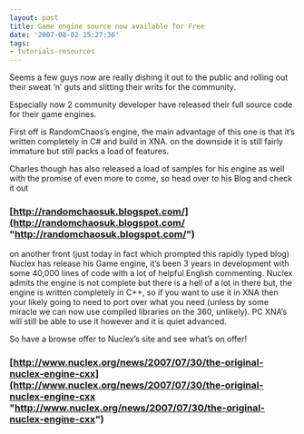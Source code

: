 ```yaml
---
layout: post
title: Game engine source now available for Free
date: '2007-08-02 15:27:36'
tags:
- tutorials-resources
---
```


Seems a few guys now are really dishing it out to the public and rolling out their sweat ‘n’ guts and slitting their writs for the community.

Especially now 2 community developer have released their full source code for their game engines.

First off is RandomChaos’s engine, the main advantage of this one is that it’s written completely in C# and build in XNA.  on the downside it is still fairly immature but still packs a load of features.

Charles though has also released a load of samples for his engine as well with the promise of even more to come, so head over to his Blog and check it out

### [http://randomchaosuk.blogspot.com/](http://randomchaosuk.blogspot.com/ "http://randomchaosuk.blogspot.com/")

on another front (just today in fact which prompted this rapidly typed blog) Nuclex has release his Game engine, it’s been 3 years in development with some 40,000 lines of code with a lot of helpful English commenting.  Nuclex admits the engine is not complete but there is a hell of a lot in there but, the engine is written completely in C++, so if you want to use it in XNA then your likely going to need to port over what you need (unless by some miracle we can now use compiled libraries on the 360, unlikely).  PC XNA’s will still be able to use it however and it is quiet advanced.

So have a browse offer to Nuclex’s site and see what’s on offer!

### [http://www.nuclex.org/news/2007/07/30/the-original-nuclex-engine-cxx](http://www.nuclex.org/news/2007/07/30/the-original-nuclex-engine-cxx "http://www.nuclex.org/news/2007/07/30/the-original-nuclex-engine-cxx")

